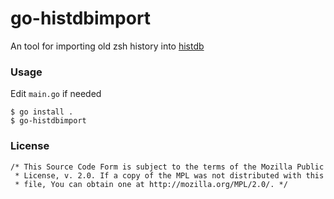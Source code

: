 # go-histdbimport

An tool for importing old zsh history into [histdb](https://github.com/larkery/zsh-histdb)

### Usage
Edit `main.go` if needed

    $ go install .
    $ go-histdbimport

### License

    /* This Source Code Form is subject to the terms of the Mozilla Public
     * License, v. 2.0. If a copy of the MPL was not distributed with this
     * file, You can obtain one at http://mozilla.org/MPL/2.0/. */

